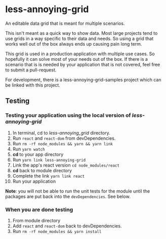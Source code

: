 # less-annoying-grid
An editable data grid that is meant for multiple scenarios.

This isn't meant as a quick way to show data.
Most large projects tend to use grids in a way specific to their data and needs.
So using a grid that works well out of the box always ends up causing pain long term.

This grid is used in a production application with multiple use cases.
So hopefully it can solve most of your needs out of the box. If there is a scenario that is
is needed by your application that is not covered, feel free to submit a pull-request.

For development, there is a less-annoying-grid-samples project which can be linked with this project.

## Testing
### Testing your application using the local version of _less-annoying-grid_
1. In terminal, cd to _less-annoying_grid_ directory.
1. Run `react` and `react-dom` from devDependencies.
1. Run `rm -rf node_modules && yarn && yarn link`
1. Run `yarn watch`
1. **cd** to your app directory
1. Run `yarn link less-annoying-grid`
1. Link the app's react version `cd node_modules/react`
1. **cd** back to module directory
1. Complete the link `yarn link react`
1. Run your application

**Note**: you will not be able to run the unit tests for the module until the packages
are put back into the `devDependencies`. See below.

### When you are done testing
1. From module directory
1. Add `react` and `react-dom` back to devDependencies.
1. Run `rm -rf node_modules && yarn install`
